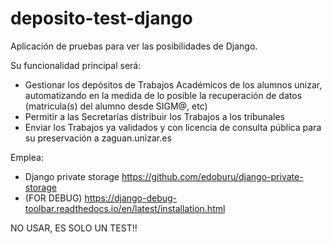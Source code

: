 deposito-test-django
====================

Aplicación de pruebas para ver las posibilidades de Django.

Su funcionalidad principal será:
* Gestionar los depósitos de Trabajos Académicos de los alumnos unizar, automatizando en la medida de lo posible la recuperación de datos (matricula(s) del alumno desde SIGM@, etc)
* Permitir a las Secretarías distribuir los Trabajos a los tribunales
* Enviar los Trabajos ya validados y con licencia de consulta pública para su preservación a zaguan.unizar.es

Emplea:
* Django private storage https://github.com/edoburu/django-private-storage
* (FOR DEBUG) https://django-debug-toolbar.readthedocs.io/en/latest/installation.html

NO USAR, ES SOLO UN TEST!!
